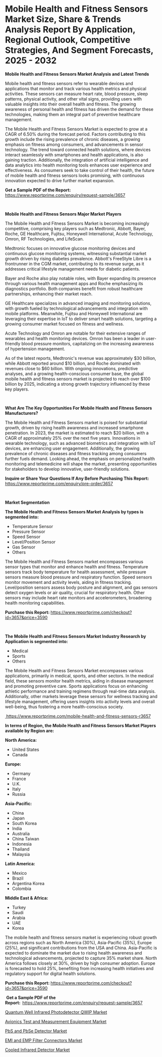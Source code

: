 <p><h1>Mobile Health and Fitness Sensors Market Size, Share & Trends Analysis Report By Application, Regional Outlook, Competitive Strategies, And Segment Forecasts, 2025 - 2032</h1></p><p><strong>Mobile Health and Fitness Sensors Market Analysis and Latest Trends</strong></p>
<p><p>Mobile health and fitness sensors refer to wearable devices and applications that monitor and track various health metrics and physical activities. These sensors can measure heart rate, blood pressure, sleep patterns, physical activity, and other vital signs, providing users with valuable insights into their overall health and fitness. The growing awareness of personal health and fitness has driven the demand for these technologies, making them an integral part of preventive healthcare management.</p><p>The Mobile Health and Fitness Sensors Market is expected to grow at a CAGR of 6.50% during the forecast period. Factors contributing to this growth include the rising prevalence of chronic diseases, a growing emphasis on fitness among consumers, and advancements in sensor technology. The trend toward connected health solutions, where devices interact seamlessly with smartphones and health applications, is also gaining traction. Additionally, the integration of artificial intelligence and data analytics into health monitoring tools enhances user experience and effectiveness. As consumers seek to take control of their health, the future of mobile health and fitness sensors looks promising, with continuous innovation expected to drive further market expansion.</p></p>
<p><strong>Get a Sample PDF of the Report:&nbsp;</strong> <a href="https://www.reportprime.com/enquiry/request-sample/3657?utm_campaign=83&utm_medium=2&utm_source=Github&utm_content=ia&utm_term=18032025&utm_id=mobile-health-and-fitness-sensors">https://www.reportprime.com/enquiry/request-sample/3657</a></p>
<p>&nbsp;</p>
<p><strong>Mobile Health and Fitness Sensors Major Market Players</strong></p>
<p><p>The Mobile Health and Fitness Sensors Market is becoming increasingly competitive, comprising key players such as Medtronic, Abbott, Bayer, Roche, GE Healthcare, Fujitsu, Honeywell International, Acute Technology, Omron, RF Technologies, and LifeScan. </p><p>Medtronic focuses on innovative glucose monitoring devices and continuous glucose monitoring systems, witnessing substantial market growth driven by rising diabetes prevalence. Abbott's FreeStyle Libre is a frontrunner in the CGM market, contributing to its revenue surge, as it addresses critical lifestyle management needs for diabetic patients.</p><p>Bayer and Roche also play notable roles, with Bayer expanding its presence through various health management apps and Roche emphasizing its diagnostics portfolio. Both companies benefit from robust healthcare partnerships, enhancing their market reach.</p><p>GE Healthcare specializes in advanced imaging and monitoring solutions, with growth fueled by technological advancements and integration with mobile platforms. Meanwhile, Fujitsu and Honeywell International are leveraging their expertise in IoT to deliver smart health solutions, targeting a growing consumer market focused on fitness and wellness.</p><p>Acute Technology and Omron are notable for their extensive ranges of wearables and health monitoring devices. Omron has been a leader in user-friendly blood pressure monitors, capitalizing on the increasing awareness of hypertension management.</p><p>As of the latest reports, Medtronic's revenue was approximately $30 billion, while Abbott reported around $10 billion, and Roche dominated with revenues close to $60 billion. With ongoing innovations, predictive analyses, and a growing health-conscious consumer base, the global mobile health and fitness sensors market is projected to reach over $100 billion by 2025, indicating a strong growth trajectory influenced by these key players.</p></p>
<p>&nbsp;</p>
<p><strong>What Are The Key Opportunities For Mobile Health and Fitness Sensors Manufacturers?</strong></p>
<p><p>The Mobile Health and Fitness Sensors market is poised for substantial growth, driven by rising health awareness and increased smartphone penetration. In 2023, the market is estimated to reach $20 billion, with a CAGR of approximately 25% over the next five years. Innovations in wearable technology, such as advanced biometrics and integration with IoT devices, are enhancing user engagement. Additionally, the growing prevalence of chronic diseases and fitness tracking among consumers further fuels demand. Looking ahead, the emphasis on personalized health monitoring and telemedicine will shape the market, presenting opportunities for stakeholders to develop innovative, user-friendly solutions.</p></p>
<p><strong>Inquire or Share Your Questions If Any Before Purchasing This Report:</strong> <a href="https://www.reportprime.com/enquiry/pre-order/3657?utm_campaign=83&utm_medium=2&utm_source=Github&utm_content=ia&utm_term=18032025&utm_id=mobile-health-and-fitness-sensors">https://www.reportprime.com/enquiry/pre-order/3657</a></p>
<p>&nbsp;</p>
<p><strong>Market Segmentation</strong></p>
<p><strong>The Mobile Health and Fitness Sensors Market Analysis by types is segmented into:</strong></p>
<p><ul><li>Temperature Sensor</li><li>Pressure Sensor</li><li>Speed Sensor</li><li>Level/Position Sensor</li><li>Gas Sensor</li><li>Others</li></ul></p>
<p><p>The Mobile Health and Fitness Sensors market encompasses various sensor types that monitor and enhance health and fitness. Temperature sensors track body temperature for health assessment, while pressure sensors measure blood pressure and respiratory function. Speed sensors monitor movement and activity levels, aiding in fitness tracking. Level/position sensors assess body posture and alignment, and gas sensors detect oxygen levels or air quality, crucial for respiratory health. Other sensors may include heart rate monitors and accelerometers, broadening health monitoring capabilities.</p></p>
<p><strong>Purchase this Report:&nbsp;</strong><a href="https://www.reportprime.com/checkout?id=3657&price=3590&utm_campaign=83&utm_medium=2&utm_source=Github&utm_content=ia&utm_term=18032025&utm_id=mobile-health-and-fitness-sensors">https://www.reportprime.com/checkout?id=3657&price=3590</a></p>
<p>&nbsp;</p>
<p><strong>The Mobile Health and Fitness Sensors Market Industry Research by Application is segmented into:</strong></p>
<p><ul><li>Medical</li><li>Sports</li><li>Others</li></ul></p>
<p><p>The Mobile Health and Fitness Sensors Market encompasses various applications, primarily in medical, sports, and other sectors. In the medical field, these sensors monitor health metrics, aiding in disease management and promoting preventive care. Sports applications focus on enhancing athletic performance and training regimens through real-time data analysis. Additionally, other markets leverage these sensors for wellness tracking and lifestyle management, offering users insights into activity levels and overall well-being, thus fostering a more health-conscious society.</p></p>
<p><a href="https://www.reportprime.com/mobile-health-and-fitness-sensors-r3657?utm_campaign=83&utm_medium=2&utm_source=Github&utm_content=ia&utm_term=18032025&utm_id=mobile-health-and-fitness-sensors">&nbsp;https://www.reportprime.com/mobile-health-and-fitness-sensors-r3657</a></p>
<p><strong>In terms of Region, the Mobile Health and Fitness Sensors Market Players available by Region are:</strong></p>
<p>
    <p> <strong> North America: </strong>
        <ul>
            <li>United States</li>
            <li>Canada</li>
        </ul>
        </p> 
    <p> <strong> Europe: </strong>
        <ul>
            <li>Germany</li>
            <li>France</li>
            <li>U.K.</li>
            <li>Italy</li>
            <li>Russia</li>
        </ul>
        </p> 
    <p> <strong> Asia-Pacific: </strong>
        <ul>
            <li>China</li>
            <li>Japan</li>
            <li>South Korea</li>
            <li>India</li>
            <li>Australia</li>
            <li>China Taiwan</li>
            <li>Indonesia</li>
            <li>Thailand</li>
            <li>Malaysia</li>
        </ul>
        </p> 
    <p> <strong> Latin America: </strong>
        <ul>
            <li>Mexico</li>
            <li>Brazil</li>
            <li>Argentina Korea</li>
            <li>Colombia</li>
        </ul>
        </p> 
    <p> <strong> Middle East & Africa: </strong>
        <ul>
            <li>Turkey</li>
            <li>Saudi</li>
            <li>Arabia</li>
            <li>UAE</li>
            <li>Korea</li>
        </ul>
    </p>
    </p>
<p><p>The mobile health and fitness sensors market is experiencing robust growth across regions such as North America (30%), Asia-Pacific (35%), Europe (25%), and significant contributions from the USA and China. Asia-Pacific is expected to dominate the market due to rising health awareness and technological advancements, projected to capture 35% market share. North America follows closely at 30%, driven by high consumer adoption. Europe is forecasted to hold 25%, benefiting from increasing health initiatives and regulatory support for digital health solutions.</p></p>
<p><strong>Purchase this Report: </strong><a href="https://www.reportprime.com/checkout?id=3657&price=3590&utm_campaign=83&utm_medium=2&utm_source=Github&utm_content=ia&utm_term=18032025&utm_id=mobile-health-and-fitness-sensors">https://www.reportprime.com/checkout?id=3657&price=3590</a></p>
<p>&nbsp;<strong>Get a Sample PDF of the Report:&nbsp;&nbsp;</strong><a href="https://www.reportprime.com/enquiry/request-sample/3657?utm_campaign=83&utm_medium=2&utm_source=Github&utm_content=ia&utm_term=18032025&utm_id=mobile-health-and-fitness-sensors">https://www.reportprime.com/enquiry/request-sample/3657</a></p>
<p><strong></strong></p>
<p><p><a href="https://github.com/anejaryaan8m/Market-Research-Report-List-1/blob/main/quantum-well-infrared-photodetector-qwip-market.md?utm_campaign=83&utm_medium=2&utm_source=Github&utm_content=ia&utm_term=18032025&utm_id=mobile-health-and-fitness-sensors">Quantum Well Infrared Photodetector QWIP Market</a></p><p><a href="https://github.com/keolalelekr8/Market-Research-Report-List-1/blob/main/avionics-test-and-measurement-equipment-market.md?utm_campaign=83&utm_medium=2&utm_source=Github&utm_content=ia&utm_term=18032025&utm_id=mobile-health-and-fitness-sensors">Avionics Test and Measurement Equipment Market</a></p><p><a href="https://github.com/krookplier6h/Market-Research-Report-List-1/blob/main/pbs-and-pbse-detector-market.md?utm_campaign=83&utm_medium=2&utm_source=Github&utm_content=ia&utm_term=18032025&utm_id=mobile-health-and-fitness-sensors">PbS and PbSe Detector Market</a></p><p><a href="https://github.com/gackesaizaze/Market-Research-Report-List-1/blob/main/emi-and-emp-filter-connectors-market.md?utm_campaign=83&utm_medium=2&utm_source=Github&utm_content=ia&utm_term=18032025&utm_id=mobile-health-and-fitness-sensors">EMI and EMP Filter Connectors Market</a></p><p><a href="https://github.com/neilycalanww/Market-Research-Report-List-1/blob/main/cooled-infrared-detector-market.md?utm_campaign=83&utm_medium=2&utm_source=Github&utm_content=ia&utm_term=18032025&utm_id=mobile-health-and-fitness-sensors">Cooled Infrared Detector Market</a></p></p>